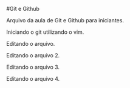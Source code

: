 #Git e Github

Arquivo da aula de Git e Github para iniciantes.

Iniciando o git utilizando o vim.

Editando o arquivo.

Editando o arquivo 2.

Editando o arquivo 3.

Editando o arquivo 4.
